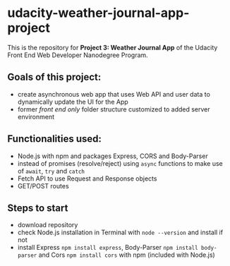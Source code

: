 # udacity-weather-journal-app-project

This is the repository for **Project 3: Weather Journal App** of the Udacity Front End Web Developer Nanodegree Program.

## Goals of this project:
* create asynchronous web app that uses Web API and user data to dynamically update the UI for the App
* former *front end only* folder structure customized to added server environment

## Functionalities used:
* Node.js with npm and packages Express, CORS and Body-Parser
* instead of promises (resolve/reject) using `async` functions to make use of `await`, `try` and `catch`
* Fetch API to use Request and Response objects
* GET/POST routes


## Steps to start
* download repository
* check Node.js installation in Terminal with `node --version` and install if not
* install Express `npm install express`, Body-Parser `npm install body-parser` and Cors `npm install cors` with npm (included with Node.js)